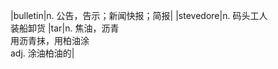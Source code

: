 <!--
 * @Author: LetMeFly
 * @Date: 2025-07-14 23:30:43
 * @LastEditors: LetMeFly.xyz
 * @LastEditTime: 2025-07-14 23:34:08
-->
|bulletin|n. 公告，告示；新闻快报；简报|
|stevedore|n. 码头工人<br/>装船卸货
|tar|n. 焦油，沥青<br/>用沥青抹，用柏油涂<br/>adj. 涂油柏油的|